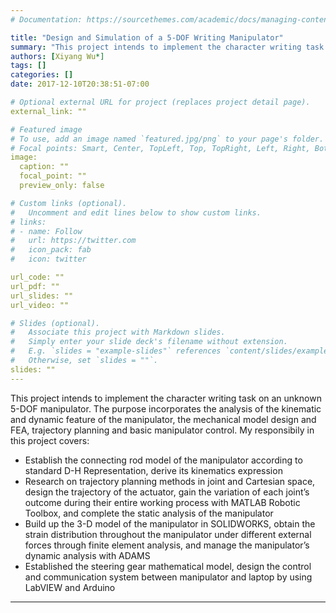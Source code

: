 ```yaml
---
# Documentation: https://sourcethemes.com/academic/docs/managing-content/

title: "Design and Simulation of a 5-DOF Writing Manipulator"
summary: "This project intends to implement the character writing task on an unknown 5-DOF manipulator. The purpose incorporates the analysis of the kinematic and dynamic feature of the manipulator, the mechanical model design and FEA, trajectory planning and basic manipulator control."
authors: [Xiyang Wu*]
tags: []
categories: []
date: 2017-12-10T20:38:51-07:00

# Optional external URL for project (replaces project detail page).
external_link: ""

# Featured image
# To use, add an image named `featured.jpg/png` to your page's folder.
# Focal points: Smart, Center, TopLeft, Top, TopRight, Left, Right, BottomLeft, Bottom, BottomRight.
image:
  caption: ""
  focal_point: ""
  preview_only: false

# Custom links (optional).
#   Uncomment and edit lines below to show custom links.
# links:
# - name: Follow
#   url: https://twitter.com
#   icon_pack: fab
#   icon: twitter

url_code: ""
url_pdf: ""
url_slides: ""
url_video: ""

# Slides (optional).
#   Associate this project with Markdown slides.
#   Simply enter your slide deck's filename without extension.
#   E.g. `slides = "example-slides"` references `content/slides/example-slides.md`.
#   Otherwise, set `slides = ""`.
slides: ""
---
```

This project intends to implement the character writing task on an unknown 5-DOF manipulator. The purpose incorporates the analysis of the kinematic and dynamic feature of the manipulator, the mechanical model design and FEA, trajectory planning and basic manipulator control. My responsibily in this project covers:
 * Establish the connecting rod model of the manipulator according to standard D-H Representation, derive its kinematics expression
 * Research on trajectory planning methods in joint and Cartesian space, design the trajectory of the actuator, gain the variation of each joint’s outcome during their entire working process with MATLAB Robotic Toolbox, and complete the static analysis of the manipulator
 * Build up the 3-D model of the manipulator in SOLIDWORKS, obtain the strain distribution throughout the manipulator under different external forces through finite element analysis, and manage the manipulator’s dynamic analysis with ADAMS
 * Established the steering gear mathematical model, design the control and communication system between manipulator and laptop by using LabVIEW and Arduino
---
